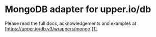 # MongoDB adapter for upper.io/db

Please read the full docs, acknowledgements and examples at
[https://upper.io/db.v3/wrappers/mongo][1].

[1]: https://upper.io/db.v3/wrappers/mongo
